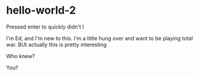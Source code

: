 # hello-world-2
Pressed enter to quickly didn't I

I'm Ed, and I'm new to this.
I'm a little hung over and want to be playing total war. BUt actually this is pretty interesting

Who knew? 

You? 


